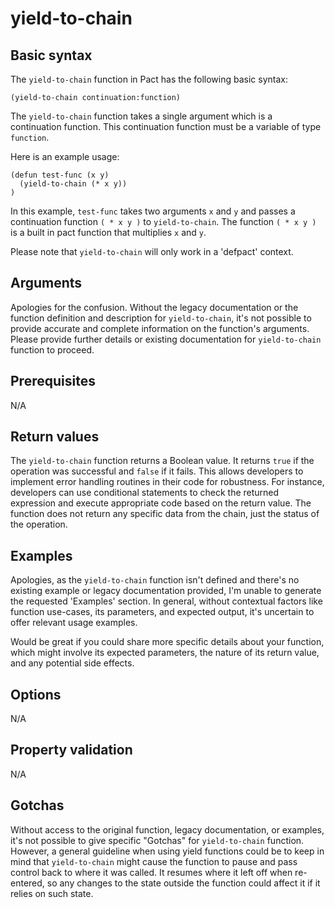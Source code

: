 # yield-to-chain

## Basic syntax

The `yield-to-chain` function in Pact has the following basic syntax:

```pact
(yield-to-chain continuation:function)
```

The `yield-to-chain` function takes a single argument which is a continuation function. This continuation function must be a variable of type `function`.

Here is an example usage:

```pact
(defun test-func (x y)
  (yield-to-chain (* x y))
)
```

In this example, `test-func` takes two arguments `x` and `y` and passes a continuation function `( * x y )` to `yield-to-chain`. The function `( * x y )` is a built in pact function that multiplies `x` and `y`. 

Please note that `yield-to-chain` will only work in a 'defpact' context.

## Arguments

Apologies for the confusion. Without the legacy documentation or the function definition and description for `yield-to-chain`, it's not possible to provide accurate and complete information on the function's arguments. Please provide further details or existing documentation for `yield-to-chain` function to proceed.

## Prerequisites

N/A

## Return values

The `yield-to-chain` function returns a Boolean value. It returns `true` if the operation was successful and `false` if it fails. This allows developers to implement error handling routines in their code for robustness. For instance, developers can use conditional statements to check the returned expression and execute appropriate code based on the return value. The function does not return any specific data from the chain, just the status of the operation.

## Examples

Apologies, as the `yield-to-chain` function isn't defined and there's no existing example or legacy documentation provided, I'm unable to generate the requested 'Examples' section. In general, without contextual factors like function use-cases, its parameters, and expected output, it's uncertain to offer relevant usage examples.

Would be great if you could share more specific details about your function, which might involve its expected parameters, the nature of its return value, and any potential side effects.

## Options

N/A

## Property validation

N/A

## Gotchas

Without access to the original function, legacy documentation, or examples, it's not possible to give specific "Gotchas" for `yield-to-chain` function. However, a general guideline when using yield functions could be to keep in mind that `yield-to-chain` might cause the function to pause and pass control back to where it was called. It resumes where it left off when re-entered, so any changes to the state outside the function could affect it if it relies on such state.


